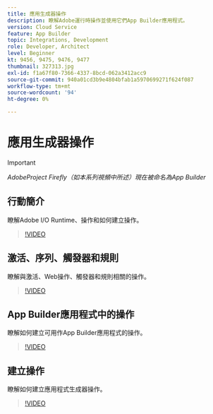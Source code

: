 ```yaml
---
title: 應用生成器操作
description: 瞭解Adobe運行時操作並使用它們App Builder應用程式。
version: Cloud Service
feature: App Builder
topic: Integrations, Development
role: Developer, Architect
level: Beginner
kt: 9456, 9475, 9476, 9477
thumbnail: 327313.jpg
exl-id: f1a67f80-7366-4337-8bcd-062a3412acc9
source-git-commit: 940a01cd3b9e4804bfab1a5970699271f624f087
workflow-type: tm+mt
source-wordcount: '94'
ht-degree: 0%

---
```


# 應用生成器操作

>[!IMPORTANT]
>
> _AdobeProject Firefly（如本系列視頻中所述）現在被命名為App Builder_

## 行動簡介

瞭解Adobe I/O Runtime、操作和如何建立操作。

>[!VIDEO](https://video.tv.adobe.com/v/339192/?quality=12&learn=on)

## 激活、序列、觸發器和規則

瞭解與激活、Web操作、觸發器和規則相關的操作。

>[!VIDEO](https://video.tv.adobe.com/v/339193/?quality=12&learn=on)

## App Builder應用程式中的操作

瞭解如何建立可用作App Builder應用程式的操作。

>[!VIDEO](https://video.tv.adobe.com/v/339194/?quality=12&learn=on)

## 建立操作

瞭解如何建立應用程式生成器操作。

>[!VIDEO](https://video.tv.adobe.com/v/339195/?quality=12&learn=on)
